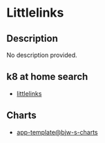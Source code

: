 # Littlelinks

## Description

No description provided.

## k8 at home search

- [littlelinks](https://nanne.dev/k8s-at-home-search/#/littlelinks)

## Charts

- [app-template@bjw-s-charts](https://bjw-s.github.io/helm-charts/)
